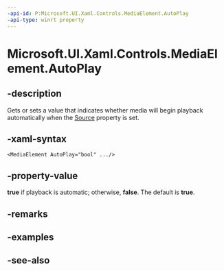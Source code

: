 ```yaml
---
-api-id: P:Microsoft.UI.Xaml.Controls.MediaElement.AutoPlay
-api-type: winrt property
---
```


<!-- Property syntax
public bool AutoPlay { get;  set; }
-->

# Microsoft.UI.Xaml.Controls.MediaElement.AutoPlay

## -description
Gets or sets a value that indicates whether media will begin playback automatically when the [Source](mediaelement_source.md) property is set.

## -xaml-syntax
```xaml
<MediaElement AutoPlay="bool" .../>
```


## -property-value
**true** if playback is automatic; otherwise, **false**. The default is **true**.

## -remarks

## -examples

## -see-also
